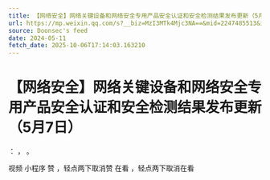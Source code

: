 ```yaml
---
title: 【网络安全】网络关键设备和网络安全专用产品安全认证和安全检测结果发布更新（5月7日）
url: https://mp.weixin.qq.com/s?__biz=MzI3MTk4Mjc3NA==&mid=2247485513&idx=2&sn=a1ec8988dd049e61791b3e5fc2447350
source: Doonsec's feed
date: 2024-05-11
fetch_date: 2025-10-06T17:14:03.163210
---
```


# 【网络安全】网络关键设备和网络安全专用产品安全认证和安全检测结果发布更新（5月7日）

：
，
。

视频
小程序
赞
，轻点两下取消赞
在看
，轻点两下取消在看